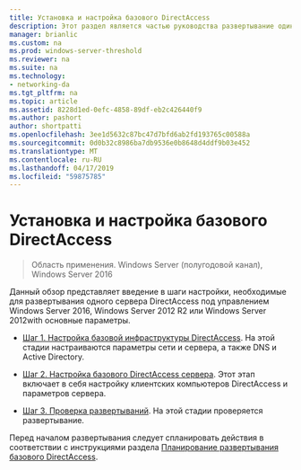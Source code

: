 ```yaml
---
title: Установка и настройка базового DirectAccess
description: Этот раздел является частью руководства развертывание одиночного сервера DirectAccess с помощью Приступая к работе мастера для Windows Server 2016
manager: brianlic
ms.custom: na
ms.prod: windows-server-threshold
ms.reviewer: na
ms.suite: na
ms.technology:
- networking-da
ms.tgt_pltfrm: na
ms.topic: article
ms.assetid: 8228d1ed-0efc-4858-89df-eb2c426440f9
ms.author: pashort
author: shortpatti
ms.openlocfilehash: 3ee1d5632c87bc47d7bfd6ab2fd193765c00588a
ms.sourcegitcommit: 0d0b32c8986ba7db9536e0b8648d4ddf9b03e452
ms.translationtype: MT
ms.contentlocale: ru-RU
ms.lasthandoff: 04/17/2019
ms.locfileid: "59875785"
---
```

# <a name="install-and-configure-basic-directaccess"></a>Установка и настройка базового DirectAccess

>Область применения. Windows Server (полугодовой канал), Windows Server 2016

Данный обзор представляет введение в шаги настройки, необходимые для развертывания одного сервера DirectAccess под управлением Windows Server 2016, Windows Server 2012 R2 или Windows Server 2012with основные параметры.  
  
-   [Шаг 1. Настройка базовой инфраструктуры DirectAccess](da-basic-configure-s1-infrastructure.md). На этой стадии настраиваются параметры сети и сервера, а также DNS и Active Directory.  
  
-   [Шаг 2. Настройка базового DirectAccess сервера](da-basic-configure-s2-server.md). Этот этап включает в себя настройку клиентских компьютеров DirectAccess и параметров сервера.  
  
-   [Шаг 3. Проверка развертываний](da-basic-configure-s3-verify.md). На этой стадии проверяется развертывание.  
  
Перед началом развертывания следует спланировать действия в соответствии с инструкциями раздела [Планирование развертывания базового DirectAccess](Plan-a-Basic-DirectAccess-Deployment.md).  
  


